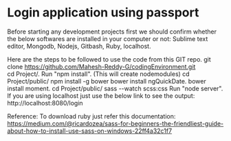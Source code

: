 # Login application using passport
Before starting any development projects first we should confirm whether the below softwares are installed in your computer or not:
Sublime text editor, Mongodb, Nodejs, Gitbash, Ruby, localhost.

Here are the steps to be followed to use the code from this GIT repo.
git clone https://github.com/Mahesh-Reddy-G/codingEnvironment.git  
cd Project/.
Run "npm install". (This will create nodemodules)
cd Project/public/
npm install -g bower 
bower install ngQuickDate.
bower install moment.
cd Project/public/
sass --watch scss:css
Run "node server". 
If you are using localhost just use the below link to see the output: http://localhost:8080/login

Reference: To download ruby just refer this documentation: https://medium.com/@ricardozea/sass-for-beginners-the-friendliest-guide-about-how-to-install-use-sass-on-windows-22ff4a32c1f7  